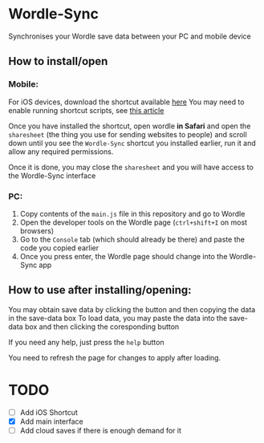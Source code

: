 # Wordle-Sync
Synchronises your Wordle save data between your PC and mobile device


## How to install/open
### Mobile:
For iOS devices, download the shortcut available [here](https://icloud.com)
You may need to enable running shortcut scripts, see [this article](https://support.apple.com/en-gb/guide/shortcuts/apdfeb05586f/5.0/ios/15.0#:~:text=Allow%20scripts%20to%20run%20from%20a%20shortcut)

Once you have installed the shortcut, open wordle **in Safari** and open the `sharesheet` (the thing you use for sending websites to people) and scroll down until you see the `Wordle-Sync` shortcut you installed earlier, run it and allow any required permissions.

Once it is done, you may close the `sharesheet` and you will have access to the Wordle-Sync interface


### PC:
1. Copy contents of the `main.js` file in this repository and go to Wordle
2. Open the developer tools on the Wordle page (`ctrl+shift+I` on most browsers)
3. Go to the `Console` tab (which should already be there) and paste the code you copied earlier
4. Once you press enter, the Wordle page should change into the Wordle-Sync app


## How to use after installing/opening:
You may obtain save data by clicking the button and then copying the data in the save-data box
To load data, you may paste the data into the save-data box and then clicking the coresponding button

If you need any help, just press the `help` button


You need to refresh the page for changes to apply after loading.

# TODO
- [ ] Add iOS Shortcut
- [x] Add main interface
- [ ] Add cloud saves if there is enough demand for it

